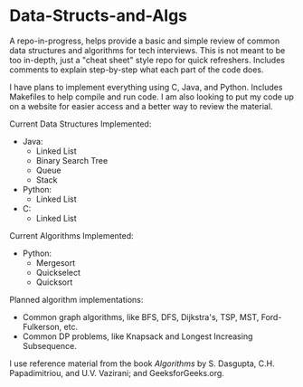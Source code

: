 # Data-Structs-and-Algs 
A repo-in-progress, helps provide a basic and simple review of common data structures and algorithms for tech interviews. This is not meant to be too in-depth, just a "cheat sheet" style repo for quick refreshers. Includes comments to explain step-by-step what each part of the code does.  

I have plans to implement everything using C, Java, and Python. Includes Makefiles to help compile and run code. I am also looking to put my code up on a website for easier access and a better way to review the material.

Current Data Structures Implemented:  
* Java: 
  * Linked List
  * Binary Search Tree
  * Queue
  * Stack
* Python:
  * Linked List
* C:
  * Linked List
  
Current Algorithms Implemented:
* Python:
  * Mergesort
  * Quickselect
  * Quicksort
  
Planned algorithm implementations:
* Common graph algorithms, like BFS, DFS, Dijkstra's, TSP, MST, Ford-Fulkerson, etc.
* Common DP problems, like Knapsack and Longest Increasing Subsequence.

I use reference material from the book *Algorithms* by S. Dasgupta, C.H. Papadimitriou, and U.V. Vazirani; and GeeksforGeeks.org.
